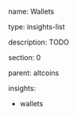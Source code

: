 name: Wallets

type: insights-list

description: TODO

section: 0

parent: altcoins

insights:
  - wallets
